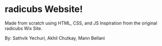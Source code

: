 # radicubs Website!

Made from scratch using HTML, CSS, and JS
Inspiration from the original radicubs Wix Site.

By: Sathvik Yechuri, Akhil Chutkay, Mann Bellani 
